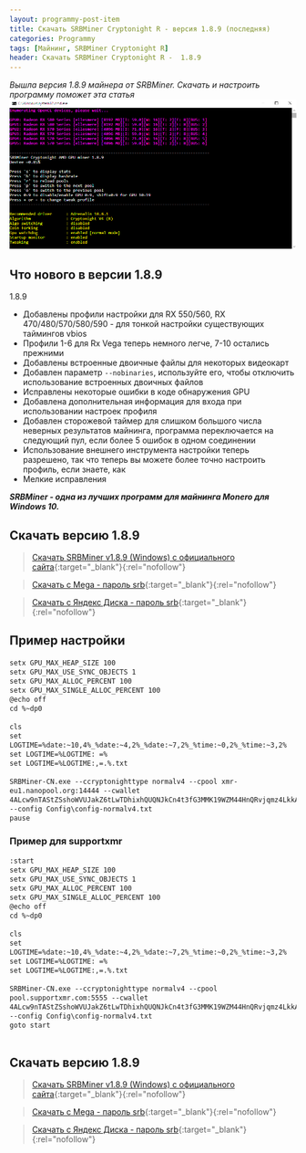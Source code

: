 ```yaml
---
layout: programmy-post-item
title: Скачать SRBMiner Cryptonight R - версия 1.8.9 (последняя)
categories: Programmy
tags: [Майнинг, SRBMiner Cryptonight R]
header: Скачать SRBMiner Cryptonight R -  1.8.9
---
```

*Вышла версия 1.8.9 майнера от SRBMiner. Скачать и настроить программу поможет эта статья*
![майнер](/images/programmy/srbminer.png)


## Что нового в версии 1.8.9

1.8.9
<ul>
  <li>Добавлены профили настройки для RX 550/560, RX 470/480/570/580/590 - для тонкой настройки существующих таймингов vbios</li>
  <li>Профили 1-6 для Rx Vega теперь немного легче, 7-10 остались прежними</li>
  <li>Добавлены встроенные двоичные файлы для некоторых видеокарт</li>
  <li>Добавлен параметр <code>--nobinaries</code>, используйте его, чтобы отключить использование встроенных двоичных файлов</li>
  <li>Исправлены некоторые ошибки в коде обнаружения GPU</li>
  <li>Добавлена дополнительная информация для входа при использовании настроек профиля</li>
  <li>Добавлен сторожевой таймер для слишком большого числа неверных результатов майнинга, программа переключается на следующий пул, если более 5 ошибок в одном соединении</li>
  <li>Использование внешнего инструмента настройки теперь разрешено, так что теперь вы можете более точно настроить профиль, если знаете, как</li>
  <li>Мелкие исправления</li>
</ul>



***SRBMiner - одна из лучших программ для майнинга Monero для Windows 10.***


## Скачать версию 1.8.9
> [Скачать SRBMiner v1.8.9 (Windows) с официального сайта](https://srbminer.github.io/download/1.8.9){:target="_blank"}{:rel="nofollow"}
 
> [Скачать с Mega - пароль srb](https://mega.nz/#!TWJBGSZR!VYyVzeUbvbuRmbiJAkHsi0rlcRULUr6ctx3ymQwMcho){:target="_blank"}{:rel="nofollow"}
 
>[Скачать с Яндекс Диска - пароль srb](https://yadi.sk/d/BTMV-qNN9_vAng){:target="_blank"}{:rel="nofollow"}


##  Пример настройки

```
setx GPU_MAX_HEAP_SIZE 100
setx GPU_MAX_USE_SYNC_OBJECTS 1
setx GPU_MAX_ALLOC_PERCENT 100
setx GPU_MAX_SINGLE_ALLOC_PERCENT 100
@echo off
cd %~dp0

cls
set LOGTIME=%date:~10,4%_%date:~4,2%_%date:~7,2%_%time:~0,2%_%time:~3,2%
set LOGTIME=%LOGTIME: =%
set LOGTIME=%LOGTIME:,=.%.txt

SRBMiner-CN.exe --ccryptonighttype normalv4 --cpool xmr-eu1.nanopool.org:14444 --cwallet 4ALcw9nTAStZSshoWVUJakZ6tLwTDhixhQUQNJkCn4t3fG3MMK19WZM44HnQRvjqmz4LkkA8t565v7iBwQXx2r34HNroSAZ.5c01d3dd96ac8e1e4de53c736fd42a5f793d6ede4fb776f2a186a84dba44f3e8.rig1 --config Config\config-normalv4.txt
pause

```


###  Пример для supportxmr

```
:start
setx GPU_MAX_HEAP_SIZE 100
setx GPU_MAX_USE_SYNC_OBJECTS 1
setx GPU_MAX_ALLOC_PERCENT 100
setx GPU_MAX_SINGLE_ALLOC_PERCENT 100
@echo off
cd %~dp0

cls
set LOGTIME=%date:~10,4%_%date:~4,2%_%date:~7,2%_%time:~0,2%_%time:~3,2%
set LOGTIME=%LOGTIME: =%
set LOGTIME=%LOGTIME:,=.%.txt

SRBMiner-CN.exe --ccryptonighttype normalv4 --cpool pool.supportxmr.com:5555 --cwallet 4ALcw9nTAStZSshoWVUJakZ6tLwTDhixhQUQNJkCn4t3fG3MMK19WZM44HnQRvjqmz4LkkA8t565v7iBwQXx2r34HNroSAZ.5c01d3dd96ac8e1e4de53c736fd42a5f793d6ede4fb776f2a186a84dba44f3e8.rig1 --config Config\config-normalv4.txt
goto start
 
```


## Скачать версию 1.8.9
> [Скачать SRBMiner v1.8.9 (Windows) с официального сайта](https://srbminer.github.io/download/1.8.9){:target="_blank"}{:rel="nofollow"}
 
> [Скачать с Mega - пароль srb](https://mega.nz/#!TWJBGSZR!VYyVzeUbvbuRmbiJAkHsi0rlcRULUr6ctx3ymQwMcho){:target="_blank"}{:rel="nofollow"}
 
>[Скачать с Яндекс Диска - пароль srb](https://yadi.sk/d/BTMV-qNN9_vAng){:target="_blank"}{:rel="nofollow"}
